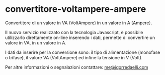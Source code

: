 # convertitore-voltampere-ampere
Convertitore di un valore in VA (VoltAmpere) in un valore in A (Ampere).

Il nuovo servizio realizzato con la tecnologia Javascript, è possibile utilizzarlo direttamente on-line inserendo i dati, permette di convertire un valore in VA, in un valore in A.

I dati da inserire per la conversione sono: il tipo di alimentazione (monofase o trifase), il valore VA (VoltAmpere) ed infine la tensione in V (Volt).

Per altre informazioni o segnalazioni contattare: me@igorredaelli.com
